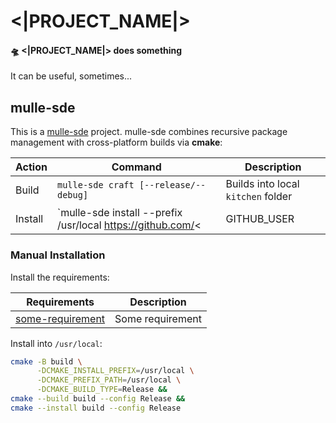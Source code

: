 # <|PROJECT_NAME|>

#### 🛸 <|PROJECT_NAME|> does something

It can be useful, sometimes...


## mulle-sde

This is a [mulle-sde](//github.com/mulle-sde) project. mulle-sde combines
recursive package management with cross-platform builds via **cmake**:

| Action  | Command                               | Description                        |
|---------|---------------------------------------|------------------------------------|
| Build   | `mulle-sde craft [--release/--debug]` | Builds into local `kitchen` folder |
| Install | `mulle-sde install --prefix /usr/local https://github.com/<|GITHUB_USER|>/<|PROJECT_NAME|>.git` | Like `make install`         |


### Manual Installation


Install the requirements:

| Requirements                                      | Description             |
|---------------------------------------------------|-------------------------|
| [some-requirement](//github.com/some/requirement) | Some requirement        |

Install into `/usr/local`:


``` sh
cmake -B build \
      -DCMAKE_INSTALL_PREFIX=/usr/local \
      -DCMAKE_PREFIX_PATH=/usr/local \
      -DCMAKE_BUILD_TYPE=Release &&
cmake --build build --config Release &&
cmake --install build --config Release
```
